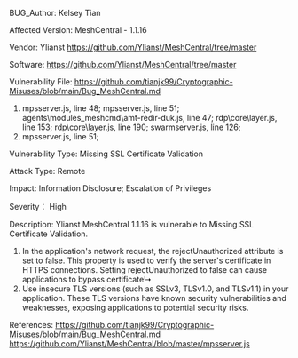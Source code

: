 BUG_Author:
Kelsey Tian

Affected Version:
MeshCentral - 1.1.16

Vendor:
Ylianst
https://github.com/Ylianst/MeshCentral/tree/master

Software:
https://github.com/Ylianst/MeshCentral/tree/master

Vulnerability File:
https://github.com/tianjk99/Cryptographic-Misuses/blob/main/Bug_MeshCentral.md
1. mpsserver.js, line 48; mpsserver.js, line 51; agents\modules_meshcmd\amt-redir-duk.js, line 47; rdp\core\layer.js, line 153; rdp\core\layer.js, line 190; swarmserver.js, line 126;
2. mpsserver.js, line 51;

Vulnerability Type:
Missing SSL Certificate Validation

Attack Type:
Remote

Impact:
Information Disclosure;
Escalation of Privileges

Severity：
High

Description:
Ylianst MeshCentral 1.1.16 is vulnerable to Missing SSL Certificate Validation.
1. In the application's network request, the rejectUnauthorized attribute is set to false. This property is used to verify the server's certificate in HTTPS connections. Setting rejectUnauthorized to false can cause applications to bypass certificate↳
2. Use insecure TLS versions (such as SSLv3, TLSv1.0, and TLSv1.1) in your application. These TLS versions have known security vulnerabilities and weaknesses, exposing applications to potential security risks.

References:
https://github.com/tianjk99/Cryptographic-Misuses/blob/main/Bug_MeshCentral.md
https://github.com/Ylianst/MeshCentral/blob/master/mpsserver.js
